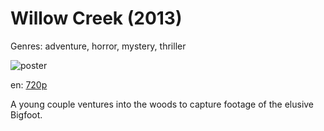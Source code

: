 # Willow Creek (2013)

Genres: adventure, horror, mystery, thriller

![poster](http://image.tmdb.org/t/p/w500/8pP4tEeM7R6G4MSyxhFblwCja1P.jpg)

en:
  [720p](magnet:?xt=urn:btih:2117E37711FCCF5E614CF6EC8264A7C11080E8B9&tr=udp://glotorrents.pw:6969/announce&tr=udp://tracker.opentrackr.org:1337/announce&tr=udp://torrent.gresille.org:80/announce&tr=udp://tracker.openbittorrent.com:80&tr=udp://tracker.coppersurfer.tk:6969&tr=udp://tracker.leechers-paradise.org:6969&tr=udp://p4p.arenabg.ch:1337&tr=udp://tracker.internetwarriors.net:1337)
  


A young couple ventures into the woods to capture footage of the elusive Bigfoot.
